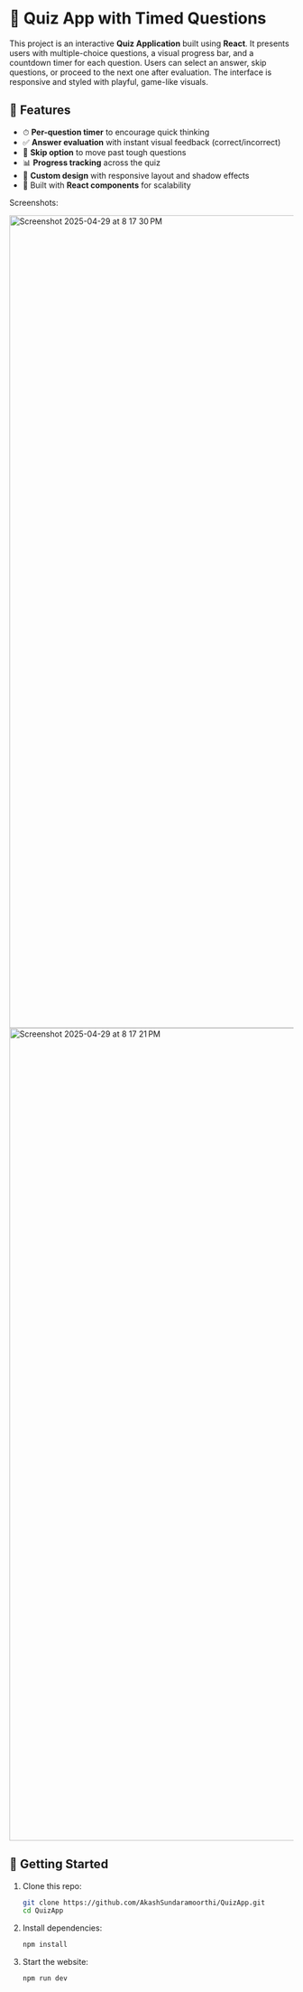 # 🧠 Quiz App with Timed Questions

This project is an interactive **Quiz Application** built using **React**. It presents users with multiple-choice questions, a visual progress bar, and a countdown timer for each question. Users can select an answer, skip questions, or proceed to the next one after evaluation. The interface is responsive and styled with playful, game-like visuals.

## 🔧 Features

- ⏱ **Per-question timer** to encourage quick thinking  
- ✅ **Answer evaluation** with instant visual feedback (correct/incorrect)  
- 🔄 **Skip option** to move past tough questions  
- 📊 **Progress tracking** across the quiz  
- 🎨 **Custom design** with responsive layout and shadow effects  
- 🔁 Built with **React components** for scalability


Screenshots:


<img width="1440" alt="Screenshot 2025-04-29 at 8 17 30 PM" src="https://github.com/user-attachments/assets/f144cf20-7070-4ace-a5ec-7bda9a5e088e" />



<img width="1440" alt="Screenshot 2025-04-29 at 8 17 21 PM" src="https://github.com/user-attachments/assets/42dfd19f-546b-45e2-ac63-8c24ec231324" />


## 🚀 Getting Started

1. Clone this repo:
   ```bash
   git clone https://github.com/AkashSundaramoorthi/QuizApp.git
   cd QuizApp

2. Install dependencies:
   ```bash
   npm install

3. Start the website:
   ```bash
   npm run dev

